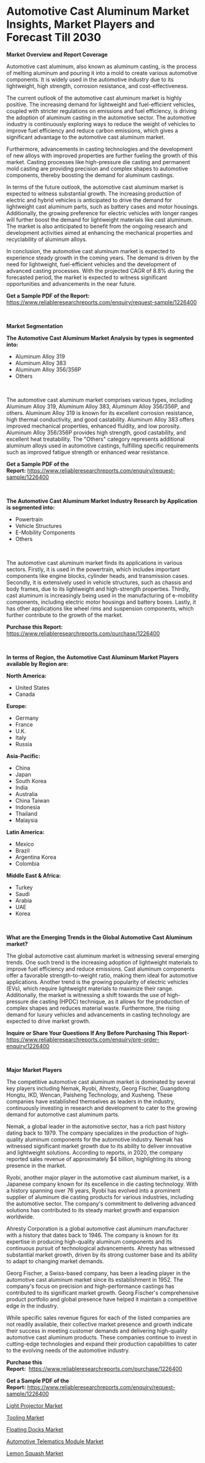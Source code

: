 <p><h1>Automotive Cast Aluminum Market Insights, Market Players and Forecast Till 2030</h1></p><p><strong>Market Overview and Report Coverage</strong></p>
<p><p>Automotive cast aluminum, also known as aluminum casting, is the process of melting aluminum and pouring it into a mold to create various automotive components. It is widely used in the automotive industry due to its lightweight, high strength, corrosion resistance, and cost-effectiveness.</p><p>The current outlook of the automotive cast aluminum market is highly positive. The increasing demand for lightweight and fuel-efficient vehicles, coupled with stricter regulations on emissions and fuel efficiency, is driving the adoption of aluminum casting in the automotive sector. The automotive industry is continuously exploring ways to reduce the weight of vehicles to improve fuel efficiency and reduce carbon emissions, which gives a significant advantage to the automotive cast aluminum market.</p><p>Furthermore, advancements in casting technologies and the development of new alloys with improved properties are further fueling the growth of this market. Casting processes like high-pressure die casting and permanent mold casting are providing precision and complex shapes to automotive components, thereby boosting the demand for aluminum castings.</p><p>In terms of the future outlook, the automotive cast aluminum market is expected to witness substantial growth. The increasing production of electric and hybrid vehicles is anticipated to drive the demand for lightweight cast aluminum parts, such as battery cases and motor housings. Additionally, the growing preference for electric vehicles with longer ranges will further boost the demand for lightweight materials like cast aluminum. The market is also anticipated to benefit from the ongoing research and development activities aimed at enhancing the mechanical properties and recyclability of aluminum alloys.</p><p>In conclusion, the automotive cast aluminum market is expected to experience steady growth in the coming years. The demand is driven by the need for lightweight, fuel-efficient vehicles and the development of advanced casting processes. With the projected CAGR of 8.8% during the forecasted period, the market is expected to witness significant opportunities and advancements in the near future.</p></p>
<p><strong>Get a Sample PDF of the Report:</strong> <a href="https://www.reliableresearchreports.com/enquiry/request-sample/1226400">https://www.reliableresearchreports.com/enquiry/request-sample/1226400</a></p>
<p>&nbsp;</p>
<p><strong>Market Segmentation</strong></p>
<p><strong>The Automotive Cast Aluminum Market Analysis by types is segmented into:</strong></p>
<p><ul><li>Aluminum Alloy 319</li><li>Aluminum Alloy 383</li><li>Aluminum Alloy 356/356P</li><li>Others</li></ul></p>
<p>&nbsp;</p>
<p><p>The automotive cast aluminum market comprises various types, including Aluminum Alloy 319, Aluminum Alloy 383, Aluminum Alloy 356/356P, and others. Aluminum Alloy 319 is known for its excellent corrosion resistance, high thermal conductivity, and good castability. Aluminum Alloy 383 offers improved mechanical properties, enhanced fluidity, and low porosity. Aluminum Alloy 356/356P provides high strength, good castability, and excellent heat treatability. The "Others" category represents additional aluminum alloys used in automotive castings, fulfilling specific requirements such as improved fatigue strength or enhanced wear resistance.</p></p>
<p><strong>Get a Sample PDF of the Report:</strong>&nbsp;<a href="https://www.reliableresearchreports.com/enquiry/request-sample/1226400">https://www.reliableresearchreports.com/enquiry/request-sample/1226400</a></p>
<p>&nbsp;</p>
<p><strong>The Automotive Cast Aluminum Market Industry Research by Application is segmented into:</strong></p>
<p><ul><li>Powertrain</li><li>Vehicle Structures</li><li>E-Mobility Components</li><li>Others</li></ul></p>
<p>&nbsp;</p>
<p><p>The automotive cast aluminum market finds its applications in various sectors. Firstly, it is used in the powertrain, which includes important components like engine blocks, cylinder heads, and transmission cases. Secondly, it is extensively used in vehicle structures, such as chassis and body frames, due to its lightweight and high-strength properties. Thirdly, cast aluminum is increasingly being used in the manufacturing of e-mobility components, including electric motor housings and battery boxes. Lastly, it has other applications like wheel rims and suspension components, which further contribute to the growth of the market.</p></p>
<p><strong>Purchase this Report:</strong>&nbsp; <a href="https://www.reliableresearchreports.com/purchase/1226400">https://www.reliableresearchreports.com/purchase/1226400</a></p>
<p>&nbsp;</p>
<p><strong>In terms of Region, the Automotive Cast Aluminum Market Players available by Region are:</strong></p>
<p>
    <p> <strong> North America: </strong>
        <ul>
            <li>United States</li>
            <li>Canada</li>
        </ul>
        </p> 
    <p> <strong> Europe: </strong>
        <ul>
            <li>Germany</li>
            <li>France</li>
            <li>U.K.</li>
            <li>Italy</li>
            <li>Russia</li>
        </ul>
        </p> 
    <p> <strong> Asia-Pacific: </strong>
        <ul>
            <li>China</li>
            <li>Japan</li>
            <li>South Korea</li>
            <li>India</li>
            <li>Australia</li>
            <li>China Taiwan</li>
            <li>Indonesia</li>
            <li>Thailand</li>
            <li>Malaysia</li>
        </ul>
        </p> 
    <p> <strong> Latin America: </strong>
        <ul>
            <li>Mexico</li>
            <li>Brazil</li>
            <li>Argentina Korea</li>
            <li>Colombia</li>
        </ul>
        </p> 
    <p> <strong> Middle East & Africa: </strong>
        <ul>
            <li>Turkey</li>
            <li>Saudi</li>
            <li>Arabia</li>
            <li>UAE</li>
            <li>Korea</li>
        </ul>
    </p>
    </p>
<p>&nbsp;</p>
<p><strong>What are the Emerging Trends in the Global Automotive Cast Aluminum market?</strong></p>
<p><p>The global automotive cast aluminum market is witnessing several emerging trends. One such trend is the increasing adoption of lightweight materials to improve fuel efficiency and reduce emissions. Cast aluminum components offer a favorable strength-to-weight ratio, making them ideal for automotive applications. Another trend is the growing popularity of electric vehicles (EVs), which require lightweight materials to maximize their range. Additionally, the market is witnessing a shift towards the use of high-pressure die casting (HPDC) technique, as it allows for the production of complex shapes and reduces material waste. Furthermore, the rising demand for luxury vehicles and advancements in casting technology are expected to drive market growth.</p></p>
<p><strong>Inquire or Share Your Questions If Any Before Purchasing This Report</strong>- <a href="https://www.reliableresearchreports.com/enquiry/pre-order-enquiry/1226400">https://www.reliableresearchreports.com/enquiry/pre-order-enquiry/1226400</a></p>
<p>&nbsp;</p>
<p><strong>Major Market Players</strong></p>
<p><p>The competitive automotive cast aluminum market is dominated by several key players including Nemak, Ryobi, Ahresty, Georg Fischer, Guangdong Hongtu, IKD, Wencan, Paisheng Technology, and Xusheng. These companies have established themselves as leaders in the industry, continuously investing in research and development to cater to the growing demand for automotive cast aluminum parts.</p><p>Nemak, a global leader in the automotive sector, has a rich past history dating back to 1979. The company specializes in the production of high-quality aluminum components for the automotive industry. Nemak has witnessed significant market growth due to its ability to deliver innovative and lightweight solutions. According to reports, in 2020, the company reported sales revenue of approximately $4 billion, highlighting its strong presence in the market.</p><p>Ryobi, another major player in the automotive cast aluminum market, is a Japanese company known for its excellence in die casting technology. With a history spanning over 76 years, Ryobi has evolved into a prominent supplier of aluminum die casting products for various industries, including the automotive sector. The company's commitment to delivering advanced solutions has contributed to its steady market growth and expansion worldwide.</p><p>Ahresty Corporation is a global automotive cast aluminum manufacturer with a history that dates back to 1946. The company is known for its expertise in producing high-quality aluminum components and its continuous pursuit of technological advancements. Ahresty has witnessed substantial market growth, driven by its strong customer base and its ability to adapt to changing market demands.</p><p>Georg Fischer, a Swiss-based company, has been a leading player in the automotive cast aluminum market since its establishment in 1952. The company's focus on precision and high-performance castings has contributed to its significant market growth. Georg Fischer's comprehensive product portfolio and global presence have helped it maintain a competitive edge in the industry.</p><p>While specific sales revenue figures for each of the listed companies are not readily available, their collective market presence and growth indicate their success in meeting customer demands and delivering high-quality automotive cast aluminum products. These companies continue to invest in cutting-edge technologies and expand their production capabilities to cater to the evolving needs of the automotive industry.</p></p>
<p><strong>Purchase this Report:</strong>&nbsp;&nbsp;<a href="https://www.reliableresearchreports.com/purchase/1226400">https://www.reliableresearchreports.com/purchase/1226400</a></p>
<p></p>
<p><strong>Get a Sample PDF of the Report:</strong>&nbsp;<a href="https://www.reliableresearchreports.com/enquiry/request-sample/1226400">https://www.reliableresearchreports.com/enquiry/request-sample/1226400</a></p>
<p><p><a href="https://www.linkedin.com/pulse/light-projector-market-challenges-opportunities-growth-drivers-ytrae/">Light Projector Market</a></p><p><a href="https://medium.com/@trystanward/tooling-market-exploring-market-share-market-trends-and-future-growth-74c0c74e2d43">Tooling Market</a></p><p><a href="https://www.linkedin.com/pulse/floating-docks-market-challenges-opportunities-growth-drivers-tq4me/">Floating Docks Market</a></p><p><a href="https://github.com/prosalinda88/Market-Research-Report-List-1/blob/main/automotive-telematics-module-market.md">Automotive Telematics Module Market</a></p><p><a href="https://medium.com/@sureshrainarp23/lemon-squash-market-furnishes-information-on-market-share-market-trends-and-market-growth-65ae9f81890b">Lemon Squash Market</a></p></p>